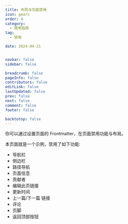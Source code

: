 ```yaml
---
title: 布局与功能禁用
icon: gears
order: 4
category:
  - 使用指南
tag:
  - 禁用

date: 2024-04-21


navbar: false
sidebar: false

breadcrumb: false
pageInfo: false
contributors: false
editLink: false
lastUpdated: false
prev: false
next: false
comment: false
footer: false

backtotop: false
---
```


<!-- more -->


你可以通过设置页面的 Frontmatter，在页面禁用功能与布局。


本页面就是一个示例，禁用了如下功能:

- 导航栏
- 侧边栏
- 路径导航
- 页面信息
- 贡献者
- 编辑此页链接
- 更新时间
- 上一篇/下一篇 链接
- 评论
- 页脚
- 返回顶部按钮
